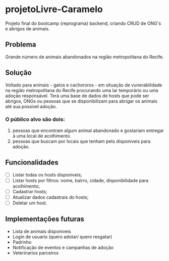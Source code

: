 # projetoLivre-Caramelo
Projeto final do bootcamp {reprograma} backend, criando CRUD de ONG's e abrigos de animais.

## Problema
Grande número de animais abandonados na região metropolitana do Recife.

## Solução
Voltado para animais - gatos e cachororos - em situação de vunerabilidade na região metropolitana do Recife procurando uma lar temporário ou uma adoção responsável.
Terá uma base de dados de hosts que pode ser abrigos, ONGs ou pessoas que se disponibilizam para abrigar os animais até sua possivel adoção.

### O público alvo são dois: 
1) pessoas que encontram algum animal abandonado e gostariam entregar à uma local de acolhimento.
2) pessoas que buscam por locais que tenham pets disponiveis para adoção.

## Funcionalidades
- [ ] Listar todas os hosts disponiveis;
- [ ] Listar hosts por filtros: nome, bairro, cidade, disponibilidade para acolhimento;
- [ ] Cadastrar hosts;
- [ ] Atualizar dados cadastrais do hosts;
- [ ] Deletar um host.

## Implementações futuras
* Lista de animais disponiveis
* Login de usuario (quero adotar/ quero resgatar)
* Padrinho
* Notificação de eventos e campanhas de adoção
* Veterinarios parceiros



